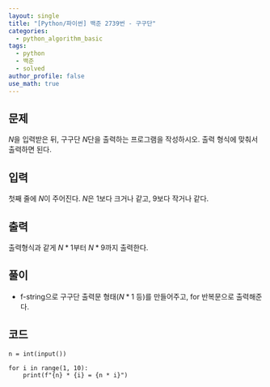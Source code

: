 ```yaml
---
layout: single
title: "[Python/파이썬] 백준 2739번 - 구구단"
categories:
  - python_algorithm_basic
tags:
  - python
  - 백준
  - solved
author_profile: false
use_math: true
---
```

## 문제
$N$을 입력받은 뒤, 구구단 $N$단을 출력하는 프로그램을 작성하시오. 출력 형식에 맞춰서 출력하면 된다.

## 입력
첫째 줄에 $N$이 주어진다. $N$은 1보다 크거나 같고, 9보다 작거나 같다.

## 출력
출력형식과 같게 $N*1$부터 $N*9$까지 출력한다.

## 풀이
- f-string으로 구구단 출력문 형태($N*1$ 등)를 만들어주고, for 반복문으로 출력해준다.

## 코드
```
n = int(input())

for i in range(1, 10):
    print(f"{n} * {i} = {n * i}")
```

